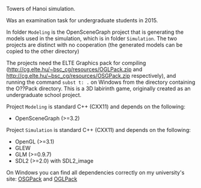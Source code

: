 Towers of Hanoi simulation.

Was an examination task for undergraduate students in 2015.

In folder `Modeling` is the OpenSceneGraph project that is generating the models used in the simulation, which is in folder `Simulation`. The two projects are distinct with no cooperation (the generated models can be copied to the other directory)

The projects need the ELTE Graphics pack for compiling (http://cg.elte.hu/~bsc_cg/resources/OGLPack.zip and http://cg.elte.hu/~bsc_cg/resources/OSGPack.zip respectively), and running the command `subst t: .` on Windows from the directory containing the O??Pack directory.
This is a 3D labirinth game, originally created as an undergraduate school project.

Project `Modeling` is standard C++ (CXX11) and depends on the following:
 - OpenSceneGraph (>=3.2)

Project `Simulation` is standard C++ (CXX11) and depends on the following:
 - OpenGL (>=3.1)
 - GLEW
 - GLM (>=0.9.7)
 - SDL2 (>=2.0) with SDL2_image

On Windows you can find all dependencies correctly on my university's site: [OSGPack](http://cg.elte.hu/~bsc_cg/resources/OSGPack.zip) and [OGLPack](http://cg.elte.hu/~bsc_cg/resources/OGLPack_VS2015.zip)
